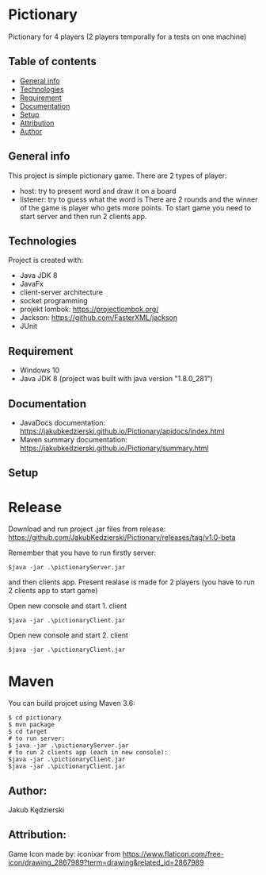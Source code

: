 # Pictionary

Pictionary for 4 players (2 players temporally for a tests on one machine)

## Table of contents
* [General info](#general-info)
* [Technologies](#technologies)
* [Requirement](#requirement)
* [Documentation](#documentation)
* [Setup](#setup)
* [Attribution](#attribution)
* [Author](#author)

## General info
This project is simple pictionary game. There are 2 types of player: 
- host: try to present word and draw it on a board 
- listener: try to guess what the word is
There are 2 rounds and the winner of the game is player who gets more points.
To start game you need to start server and then run 2 clients app.
	
## Technologies
Project is created with:
* Java JDK 8
* JavaFx
* client-server architecture
* socket programming
* projekt lombok: https://projectlombok.org/
* Jackson: https://github.com/FasterXML/jackson
* JUnit

## Requirement
* Windows 10
* Java JDK 8 (project was built with java version "1.8.0_281")

## Documentation
* JavaDocs documentation: https://jakubkedzierski.github.io/Pictionary/apidocs/index.html
* Maven summary documentation: https://jakubkedzierski.github.io/Pictionary/summary.html

## Setup 
# Release
Download and run project .jar files from release: https://github.com/JakubKedzierski/Pictionary/releases/tag/v1.0-beta

Remember that you have to run firstly server:
```
$java -jar .\pictionaryServer.jar
```
and then clients app. Present realase is made for 2 players (you have to run 2 clients app to start game)

Open new console and start 1. client
```
$java -jar .\pictionaryClient.jar
```
Open new console and start 2. client
```
$java -jar .\pictionaryClient.jar
```

# Maven
You can build projcet using Maven 3.6:

```
$ cd pictionary
$ mvn package
$ cd target
# to run server:
$ java -jar .\pictionaryServer.jar
# to run 2 clients app (each in new console):
$java -jar .\pictionaryClient.jar
$java -jar .\pictionaryClient.jar
```


## Author:
Jakub Kędzierski

## Attribution:
Game Icon made by: iconixar from https://www.flaticon.com/free-icon/drawing_2867989?term=drawing&related_id=2867989
